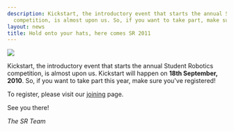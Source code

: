 ```yaml
---
description: Kickstart, the introductory event that starts the annual Student Robotics
  competition, is almost upon us. So, if you want to take part, make sure you've registered.
layout: news
title: Hold onto your hats, here comes SR 2011
---
```

<img src="{{ site.baseurl }}/images/content/news/comp_balcony.jpg" class="left" />

Kickstart, the introductory event that starts the annual Student Robotics competition, is almost upon us. Kickstart will
 happen on **18th September, 2010**. So, if you want to take part this year, make sure you've registered!

To register, please visit our [joining](/schools/how_to_enter) page.

See you there!



_The SR Team_
